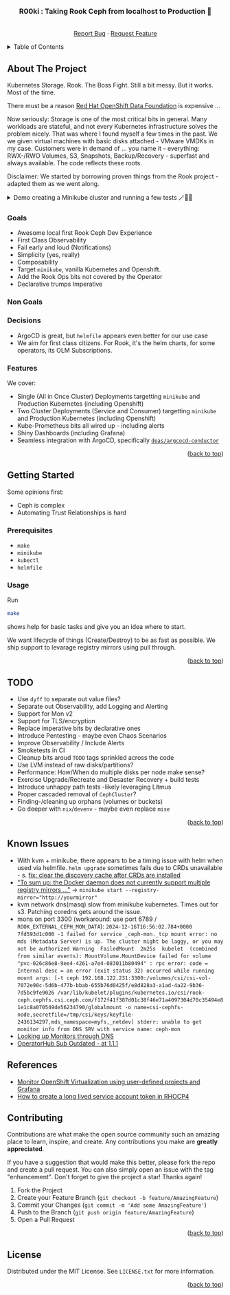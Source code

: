 <!-- Improved compatibility of back to top link: See: https://github.com/othneildrew/Best-README-Template/pull/73 -->

<a id="readme-top"></a>

<!-- PROJECT SHIELDS -->
<!--
*** I'm using markdown "reference style" links for readability.
*** Reference links are enclosed in brackets [ ] instead of parentheses ( ).
*** See the bottom of this document for the declaration of the reference variables
*** for contributors-url, forks-url, etc. This is an optional, concise syntax you may use.
*** https://www.markdownguide.org/basic-syntax/#reference-style-links
-->
<!--
[![Contributors][contributors-shield]][contributors-url]
[![Forks][forks-shield]][forks-url]
[![Stargazers][stars-shield]][stars-url]
-->
<!--
[![Issues][issues-shield]][issues-url]
[![MIT License][license-shield]][license-url]
-->

<!-- PROJECT LOGO -->
<br />
<div align="center">
  <!--a href="https://github.com/deas/r00ki">
    <img src="images/logo.png" alt="Logo" width="80" height="80">
  </a-->

<h3 align="center">R00ki : Taking Rook Ceph from localhost to Production 🧪</h3>

  <p align="center">
    <!--project_description
    <br /-->
    <!--a href="https://github.com/deas/r00ki"><strong>Explore the docs »</strong></a>
    <br /-->
    <br />
    <!-- a href="https://github.com/deas/r00ki">View Demo</a>
    ·
    -->
    <a href="https://github.com/deas/r00ki/issues/new?labels=bug&template=bug-report---.md">Report Bug</a>
    ·
    <a href="https://github.com/deas/r00ki/issues/new?labels=enhancement&template=feature-request---.md">Request Feature</a>
  </p>
</div>

<!-- TABLE OF CONTENTS -->
<details>
  <summary>Table of Contents</summary>
  <ol>
    <li>
      <a href="#about-the-project">About The Project</a>
      <!--ul>
        <li><a href="#built-with">Built With</a></li>
      </ul-->
    </li>
    <li>
      <a href="#getting-started">Getting Started</a>
      <ul>
        <li><a href="#prerequisites">Prerequisites</a></li>
        <li><a href="#usage">Usage</a></li>
      </ul>
    </li>
    <li><a href="#todo">TODO</a></li>
    <li><a href="#known-issues">Known Issues</a></li>
    <li><a href="#references">References</a></li>
    <li><a href="#license">License</a></li>
    <!--
    <li><a href="#contact">Contact</a></li>
    <li><a href="#acknowledgments">Acknowledgments</a></li>
    -->
  </ol>
</details>

<!-- ABOUT THE PROJECT -->

## About The Project

<!--
[![Product Name Screen Shot][product-screenshot]](https://example.com)
-->
<!--
Here's a blank template to get started: To avoid retyping too much info. Do a search and replace with your text editor for the following: `github_username`, `repo_name`, `twitter_handle`, `linkedin_username`, `email_client`, `email`, `project_title`, `project_description`

-->

Kubernetes Storage. Rook. The Boss Fight. Still a bit messy. But it works. Most of the time.

There must be a reason [Red Hat OpenShift Data Foundation](https://docs.redhat.com/en/documentation/red_hat_openshift_data_foundation) is expensive ...

Now seriously: Storage is one of the most critical bits in general. Many workloads are stateful, and not every Kubernetes infrastructure solves the problem nicely. That was where I found myself a few times in the past. We we given virtual machines with basic disks attached - VMware VMDKs in my case. Customers were in demand of ... you name it - everything: RWX-/RWO Volumes, S3, Snapshots, Backup/Recovery - superfast and always available. The code reflects these roots.

Disclaimer: We started by borrowing proven things from the Rook project - adapted them as we went along.

<!-- https://docs.github.com/en/get-started/writing-on-github/working-with-advanced-formatting/organizing-information-with-collapsed-sections -->
<details>
<summary>Demo creating a Minikube cluster and running a few tests 🪄🎩🐰</summary>

```sh
 make apply-r00ki-aio test-csi-io test-csi-snapshot test-velero
```

![Demo](./assets/demo.gif)

</details>

### Goals

- Awesome local first Rook Ceph Dev Experience
- First Class Observability
- Fail early and loud (Notifications)
- Simplicity (yes, really)
- Composability
- Target `minikube`, vanilla Kubernetes and Openshift.
- Add the Rook Ops bits not covered by the Operator
- Declarative trumps Imperative

### Non Goals

### Decisions

- ArgoCD is great, but `helmfile` appears even better for our use case
- We aim for first class citizens. For Rook, it's the helm charts, for some operators, its OLM Subscriptions.

### Features

We cover:

- Single (All in Once Cluster) Deployments targetting `minikube` and Production Kubernetes (including Openshift)
- Two Cluster Deployments (Service and Consumer) targetting `minikube` and Production Kubernetes (including Openshift)
- Kube-Prometheus bits all wired up - including alerts
- Shiny Dashboards (including Grafana)
- Seamless integration with ArgoCD, specifically [`deas/argcocd-conductor`](https://github.com/deas/argcocd-conductor)

<p align="right">(<a href="#readme-top">back to top</a>)</p>

<!--
### Built With

* [![Docker][Docker]][Docker-url]
* [![Terraform][Terraform]][Terraform-url]

<p align="right">(<a href="#readme-top">back to top</a>)</p>

-->

<!-- GETTING STARTED -->

## Getting Started

Some opinions first:

- Ceph is complex
- Automating Trust Relationships is hard

### Prerequisites

- `make`
- `minikube`
- `kubectl`
- `helmfile`

### Usage

Run

```sh
make
```

shows help for basic tasks and give you an idea where to start.

We want lifecycle of things (Create/Destroy) to be as fast as possible. We ship support to levarage registry mirrors using pull through.

<p align="right">(<a href="#readme-top">back to top</a>)</p>

<!-- TODO -->

## TODO

<!--
- [ ] Feature 1
- [ ] Feature 3
    - [ ] Nested Feature
-->

- Use `dyff` to separate out value files?
- Separate out Observability, add Logging and Alerting
- Support for Mon v2
- Support for TLS/encryption
- Replace imperative bits by declarative ones
- Introduce Pentesting - maybe even Chaos Scenarios
- Improve Observability / Include Alerts
- Smoketests in CI
- Cleanup bits aroud `TODO` tags sprinkled across the code
- Use LVM instead of raw disks/partitions?
- Performance: How/When do multiple disks per node make sense?
- Exercise Upgrade/Recreate and Desaster Recovery + build tests
- Introduce unhappy path tests -likely leveraging Litmus
- Proper cascaded removal of `CephCluster`?
- Finding-/cleaning up orphans (volumes or buckets)
- Go deeper with `nix`/`devenv` - maybe even replace `mise`

<p align="right">(<a href="#readme-top">back to top</a>)</p>

## Known Issues

- With kvm + minikube, there appears to be a timing issue with helm when used via helmfile. `helm upgrade` sometimes fails due to CRDs unavailable - s. [fix: clear the discovery cache after CRDs are installed](https://github.com/helm/helm/pull/6332)
- ["To sum up: the Docker daemon does not currently support multiple registry mirrors ..."](https://blog.alexellis.io/how-to-configure-multiple-docker-registry-mirrors/) -> `minikube start --registry-mirror="http://yourmirror"`
- kvm network dns(masq) slow from minikube kubernetes. Times out for s3.
  Patching coredns gets around the issue.
- mons on port 3300 (workaround: use port 6789 / `ROOK_EXTERNAL_CEPH_MON_DATA`): `2024-12-16T16:56:02.784+0000 7fd593d1c000 -1 failed for service _ceph-mon._tcp
mount error: no mds (Metadata Server) is up. The cluster might be laggy, or you may not be authorized
  Warning  FailedMount  2m25s  kubelet  (combined from similar events): MountVolume.MountDevice failed for volume "pvc-026c86e8-9ee4-4261-a7e4-083011b80494" : rpc error: code = Internal desc = an error (exit status 32) occurred while running mount args: [-t ceph 192.168.122.231:3300:/volumes/csi/csi-vol-7072e90c-5d6b-477b-bbab-655b76d0425f/e8d828a3-a1ad-4a22-9b36-7d5bc9fe9026 /var/lib/kubelet/plugins/kubernetes.io/csi/rook-ceph.cephfs.csi.ceph.com/f172f41f387d01c38f46e71a4097304d70c35494e81e1c8a070549de56234790/globalmount -o name=csi-cephfs-node,secretfile=/tmp/csi/keys/keyfile-2436134297,mds_namespace=myfs,_netdev] stderr: unable to get monitor info from DNS SRV with service name: ceph-mon`
- [Looking up Monitors through DNS](https://docs.ceph.com/en/latest/rados/configuration/mon-lookup-dns/)
- [OperatorHub Sub Outdated - at 1.1.1](https://operatorhub.io/operator/rook-ceph)

## References

- [Monitor OpenShift Virtualization using user-defined projects and Grafana](https://developers.redhat.com/articles/2024/08/19/monitor-openshift-virtualization-using-user-defined-projects-and-grafana)
- [How to create a long lived service account token in RHOCP4](https://access.redhat.com/solutions/7025261)
<!-- CONTRIBUTING -->

## Contributing

Contributions are what make the open source community such an amazing place to learn, inspire, and create. Any contributions you make are **greatly appreciated**.

If you have a suggestion that would make this better, please fork the repo and create a pull request. You can also simply open an issue with the tag "enhancement".
Don't forget to give the project a star! Thanks again!

1. Fork the Project
2. Create your Feature Branch (`git checkout -b feature/AmazingFeature`)
3. Commit your Changes (`git commit -m 'Add some AmazingFeature'`)
4. Push to the Branch (`git push origin feature/AmazingFeature`)
5. Open a Pull Request

<p align="right">(<a href="#readme-top">back to top</a>)</p>
<!--
### Top contributors:

<a href="https://github.com/deas/r00ki/graphs/contributors">
  <img src="https://contrib.rocks/image?repo=deas/r00ki" alt="contrib.rocks image" />
</a>
-->

<!-- LICENSE -->

## License

Distributed under the MIT License. See `LICENSE.txt` for more information.

<p align="right">(<a href="#readme-top">back to top</a>)</p>

<!-- CONTACT -->
<!--
## Contact

Your Name - [@twitter_handle](https://twitter.com/twitter_handle) - email@email_client.com

Project Link: [https://github.com/deas/r00ki](https://github.com/deas/r00ki)

<p align="right">(<a href="#readme-top">back to top</a>)</p>
-->

<!-- ACKNOWLEDGMENTS -->
<!--
## Acknowledgments

* []()
-->

<!-- p align="right">(<a href="#readme-top">back to top</a>)</p-->

<!-- MARKDOWN LINKS & IMAGES -->
<!-- https://www.markdownguide.org/basic-syntax/#reference-style-links -->
